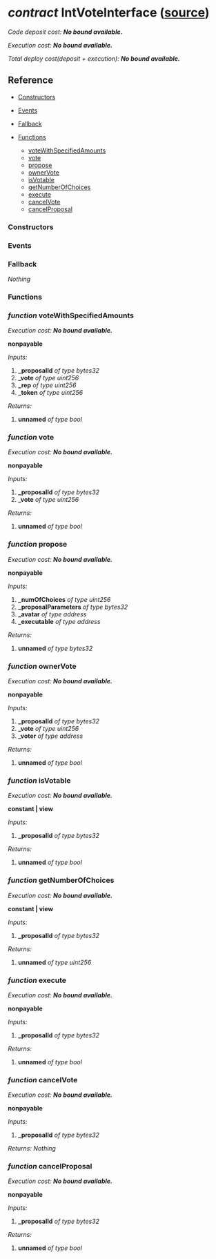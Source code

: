# *contract* IntVoteInterface ([source](https://github.com/daostack/daostack/tree/master/./contracts/VotingMachines/IntVoteInterface.sol))
*Code deposit cost: **No bound available.***

*Execution cost: **No bound available.***

*Total deploy cost(deposit + execution): **No bound available.***

> 

## Reference
- [Constructors](#constructors)

- [Events](#events)

- [Fallback](#fallback)
- [Functions](#functions)
    - [voteWithSpecifiedAmounts](#function-votewithspecifiedamounts)
    - [vote](#function-vote)
    - [propose](#function-propose)
    - [ownerVote](#function-ownervote)
    - [isVotable](#function-isvotable)
    - [getNumberOfChoices](#function-getnumberofchoices)
    - [execute](#function-execute)
    - [cancelVote](#function-cancelvote)
    - [cancelProposal](#function-cancelproposal)
### Constructors

### Events

### Fallback
*Nothing*
### Functions
### *function* voteWithSpecifiedAmounts

*Execution cost: **No bound available.***

**nonpayable**

*Inputs:*
1. **_proposalId** *of type bytes32*
2. **_vote** *of type uint256*
3. **_rep** *of type uint256*
4. **_token** *of type uint256*

*Returns:*
1. **unnamed** *of type bool*


### *function* vote

*Execution cost: **No bound available.***

**nonpayable**

*Inputs:*
1. **_proposalId** *of type bytes32*
2. **_vote** *of type uint256*

*Returns:*
1. **unnamed** *of type bool*


### *function* propose

*Execution cost: **No bound available.***

**nonpayable**

*Inputs:*
1. **_numOfChoices** *of type uint256*
2. **_proposalParameters** *of type bytes32*
3. **_avatar** *of type address*
4. **_executable** *of type address*

*Returns:*
1. **unnamed** *of type bytes32*


### *function* ownerVote

*Execution cost: **No bound available.***

**nonpayable**

*Inputs:*
1. **_proposalId** *of type bytes32*
2. **_vote** *of type uint256*
3. **_voter** *of type address*

*Returns:*
1. **unnamed** *of type bool*


### *function* isVotable

*Execution cost: **No bound available.***

**constant | view**

*Inputs:*
1. **_proposalId** *of type bytes32*

*Returns:*
1. **unnamed** *of type bool*


### *function* getNumberOfChoices

*Execution cost: **No bound available.***

**constant | view**

*Inputs:*
1. **_proposalId** *of type bytes32*

*Returns:*
1. **unnamed** *of type uint256*


### *function* execute

*Execution cost: **No bound available.***

**nonpayable**

*Inputs:*
1. **_proposalId** *of type bytes32*

*Returns:*
1. **unnamed** *of type bool*


### *function* cancelVote

*Execution cost: **No bound available.***

**nonpayable**

*Inputs:*
1. **_proposalId** *of type bytes32*

*Returns:*
*Nothing*


### *function* cancelProposal

*Execution cost: **No bound available.***

**nonpayable**

*Inputs:*
1. **_proposalId** *of type bytes32*

*Returns:*
1. **unnamed** *of type bool*



